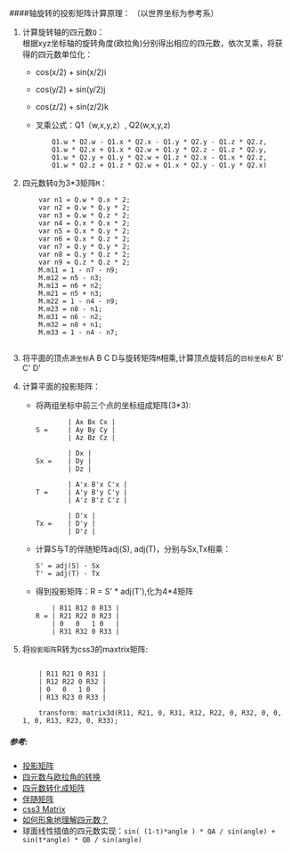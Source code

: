 ####轴旋转的投影矩阵计算原理： （以世界坐标为参考系）
1. 计算旋转轴的四元数`Q`：  
	根据xyz坐标轴的旋转角度(欧拉角)分别得出相应的四元数，依次叉乘，将获得的四元数单位化：
	- cos(x/2) + sin(x/2)i
	- cos(y/2) + sin(y/2)j
	- cos(z/2) + sin(z/2)k
    - 叉乘公式：Q1（w,x,y,z）, Q2(w,x,y,z)  

		```
            Q1.w * Q2.w - Q1.x * Q2.x - Q1.y * Q2.y - Q1.z * Q2.z,
            Q1.w * Q2.x + Q1.x * Q2.w + Q1.y * Q2.z - Q1.z * Q2.y,
            Q1.w * Q2.y + Q1.y * Q2.w + Q1.z * Q2.x - Q1.x * Q2.z,
            Q1.w * Q2.z + Q1.z * Q2.w + Q1.x * Q2.y - Q1.y * Q2.x)
		```
2. 四元数转`Q`为3*3矩阵`M`：  

	```
		var n1 = Q.w * Q.x * 2;
        var n2 = Q.w * Q.y * 2;
        var n3 = Q.w * Q.z * 2;
        var n4 = Q.x * Q.x * 2;
        var n5 = Q.x * Q.y * 2;
        var n6 = Q.x * Q.z * 2;
        var n7 = Q.y * Q.y * 2;
        var n8 = Q.y * Q.z * 2;
        var n9 = Q.z * Q.z * 2;
        M.m11 = 1 - n7 - n9;
        M.m12 = n5 - n3;
        M.m13 = n6 + n2;
        M.m21 = n5 + n3;
        M.m22 = 1 - n4 - n9;
        M.m23 = n8 - n1;
        M.m31 = n6 - n2;
        M.m32 = n8 + n1;
        M.m33 = 1 - n4 - n7;
        
	```
3. 将平面的顶点`源坐标`A B C D与旋转矩阵`M`相乘,计算顶点旋转后的`目标坐标`A' B' C' D'
3. 计算平面的投影矩阵：   
	* 将两组坐标中前三个点的坐标组成矩阵(3*3):  
	
		```
				| Ax Bx Cx |
		S = 	| Ay By Cy |
				| Az Bz Cz |
						
				| Dx |
		Sx = 	| Dy |
				| Dz |
		
				| A'x B'x C'x |     
		T = 	| A'y B'y C'y | 	
				| A'z B'z C'z |
			
				| D'x |
		Tx = 	| D'y |
				| D'z |
		```
	* 计算S与T的伴随矩阵adj(S), adj(T)，分别与Sx,Tx相乘：  
	
		```
		S' = adj(S) · Sx
		T' = adj(T) · Tx
		```
	
	* 得到投影矩阵：R = S' * adj(T'),化为4*4矩阵
		
		```
			| R11 R12 0 R13 |     
		R =	| R21 R22 0 R23 | 	
			| 0   0   1 0   |
			| R31 R32 0 R33 |
		```  
		
4. 将`投影矩阵`R转为css3的maxtrix矩阵:     
	
	```  
			
		| R11 R21 0 R31 |     
		| R12 R22 0 R32 | 	
		| 0   0   1 0   |
		| R13 R23 0 R33 |
		
		transform: matrix3d(R11, R21, 0, R31, R12, R22, 0, R32, 0, 0, 1, 0, R13, R23, 0, R33);  

	```	  
	
##### 参考: 
- [投影矩阵](http://math.stackexchange.com/questions/296794/finding-the-transform-matrix-from-4-projected-points-with-javascript)
- [四元数与欧拉角的转换](http://www.euclideanspace.com/maths/geometry/rotations/euler/index.htm)
- [四元数转化成矩阵](http://www.euclideanspace.com/maths/geometry/rotations/conversions/quaternionToMatrix/index.htm)
- [伴随矩阵](https://en.wikipedia.org/wiki/Adjugate_matrix)
- [css3 Matrix](https://developer.mozilla.org/en-US/docs/Web/CSS/transform-function/matrix3d)
- [如何形象地理解四元数？](https://www.zhihu.com/question/23005815)
- 球面线性插值的四元数实现：`sin( (1-t)*angle ) * QA / sin(angle) + sin(t*angle) * QB / sin(angle)`
